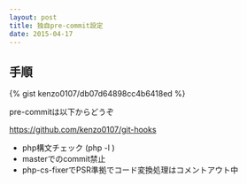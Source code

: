 ```yaml
---
layout: post
title: 独自pre-commit設定
date: 2015-04-17
---
```


## 手順

{% gist kenzo0107/db07d64898cc4b6418ed %}

pre-commitは以下からどうぞ

https://github.com/kenzo0107/git-hooks


- php構文チェック (php -l )
- masterでのcommit禁止
- php-cs-fixerでPSR準拠でコード変換処理はコメントアウト中
